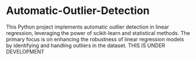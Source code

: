 # Automatic-Outlier-Detection
This Python project implements automatic outlier detection in linear regression, leveraging the power of scikit-learn and statistical methods. The primary focus is on enhancing the robustness of linear regression models by identifying and handling outliers in the dataset.
THIS IS UNDER DEVELOPMENT
